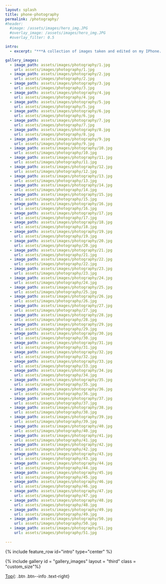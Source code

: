 ```yaml
---
layout: splash
title: phone-photography
permalink: /photography/
#header:
  #image: /assets/images/hero_img.JPG
  #overlay_image: /assets/images/hero_img.JPG
  #overlay_filter: 0.5

intro:
  - excerpt: "***A collection of images taken and edited on my IPhone. These images reflect the many landscapes and scenes that have captured my attention over the years.***"

gallery_images:
  - image_path: assets/images/photography/1.jpg
    url: assets/images/photography/1.jpg
  - image_path: assets/images/photography/2.jpg
    url: assets/images/photography/2.jpg
  - image_path: assets/images/photography/3.jpg
    url: assets/images/photography/3.jpg
  - image_path: assets/images/photography/4.jpg
    url: assets/images/photography/4.jpg
  - image_path: assets/images/photography/5.jpg
    url: assets/images/photography/5.jpg
  - image_path: assets/images/photography/6.jpg
    url: assets/images/photography/6.jpg
  - image_path: assets/images/photography/7.jpg
    url: assets/images/photography/7.jpg
  - image_path: assets/images/photography/8.jpg
    url: assets/images/photography/8.jpg
  - image_path: assets/images/photography/9.jpg
    url: assets/images/photography/9.jpg
  - image_path: assets/images/photography/10.jpg
    url: assets/images/photography/10.jpg
  - image_path: assets/images/photography/11.jpg
    url: assets/images/photography/11.jpg
  - image_path: assets/images/photography/12.jpg
    url: assets/images/photography/12.jpg
  - image_path: assets/images/photography/13.jpg
    url: assets/images/photography/13.jpg
  - image_path: assets/images/photography/14.jpg
    url: assets/images/photography/14.jpg
  - image_path: assets/images/photography/15.jpg
    url: assets/images/photography/15.jpg
  - image_path: assets/images/photography/16.jpg
    url: assets/images/photography/16.jpg
  - image_path: assets/images/photography/17.jpg
    url: assets/images/photography/17.jpg
  - image_path: assets/images/photography/18.jpg
    url: assets/images/photography/18.jpg
  - image_path: assets/images/photography/19.jpg
    url: assets/images/photography/19.jpg
  - image_path: assets/images/photography/20.jpg
    url: assets/images/photography/20.jpg
  - image_path: assets/images/photography/21.jpg
    url: assets/images/photography/21.jpg
  - image_path: assets/images/photography/22.jpg
    url: assets/images/photography/22.jpg
  - image_path: assets/images/photography/23.jpg
    url: assets/images/photography/23.jpg
  - image_path: assets/images/photography/24.jpg
    url: assets/images/photography/24.jpg
  - image_path: assets/images/photography/25.jpg
    url: assets/images/photography/25.jpg
  - image_path: assets/images/photography/26.jpg
    url: assets/images/photography/26.jpg
  - image_path: assets/images/photography/27.jpg
    url: assets/images/photography/27.jpg
  - image_path: assets/images/photography/28.jpg
    url: assets/images/photography/28.jpg
  - image_path: assets/images/photography/29.jpg
    url: assets/images/photography/29.jpg
  - image_path: assets/images/photography/30.jpg
    url: assets/images/photography/30.jpg
  - image_path: assets/images/photography/31.jpg
    url: assets/images/photography/31.jpg
  - image_path: assets/images/photography/32.jpg
    url: assets/images/photography/32.jpg
  - image_path: assets/images/photography/33.jpg
    url: assets/images/photography/33.jpg
  - image_path: assets/images/photography/34.jpg
    url: assets/images/photography/34.jpg
  - image_path: assets/images/photography/35.jpg
    url: assets/images/photography/35.jpg
  - image_path: assets/images/photography/36.jpg
    url: assets/images/photography/36.jpg
  - image_path: assets/images/photography/37.jpg
    url: assets/images/photography/37.jpg
  - image_path: assets/images/photography/38.jpg
    url: assets/images/photography/38.jpg
  - image_path: assets/images/photography/39.jpg
    url: assets/images/photography/39.jpg
  - image_path: assets/images/photography/40.jpg
    url: assets/images/photography/40.jpg
  - image_path: assets/images/photography/41.jpg
    url: assets/images/photography/41.jpg
  - image_path: assets/images/photography/42.jpg
    url: assets/images/photography/42.jpg
  - image_path: assets/images/photography/43.jpg
    url: assets/images/photography/43.jpg
  - image_path: assets/images/photography/44.jpg
    url: assets/images/photography/44.jpg
  - image_path: assets/images/photography/45.jpg
    url: assets/images/photography/45.jpg
  - image_path: assets/images/photography/46.jpg
    url: assets/images/photography/46.jpg
  - image_path: assets/images/photography/47.jpg
    url: assets/images/photography/47.jpg
  - image_path: assets/images/photography/48.jpg
    url: assets/images/photography/48.jpg
  - image_path: assets/images/photography/49.jpg
    url: assets/images/photography/49.jpg
  - image_path: assets/images/photography/50.jpg
    url: assets/images/photography/50.jpg
  - image_path: assets/images/photography/51.jpg
    url: assets/images/photography/51.jpg
  
---
```

<link rel="stylesheet" href="{{ site.baseurl }}/assets/css/style.css">  

{% include feature_row id="intro" type="center" %}

{% include gallery id = "gallery_images" layout = "third" class = "custom_size"%}

[Top](#){: .btn .btn--info .text-right}
